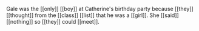 Gale was the [[only]] [[boy]] at Catherine's birthday party because [[they]] [[thought]] from the [[class]] [[list]] that he was a [[girl]]. She [[said]] [[nothing]] so [[they]] could [[meet]].